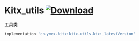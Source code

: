 # Kitx_utils [ ![Download](https://api.bintray.com/packages/ymexcn/maven/kitx-utils-ktx/images/download.svg) ](https://bintray.com/ymexcn/maven/kitx-utils-ktx/_latestVersion)


工具类

```groovy
implementation 'cn.ymex.kitx:kitx-utils-ktx:_latestVersion'
```